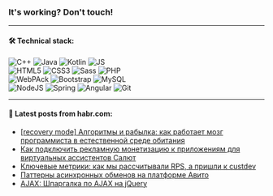 ### It's working? Don't touch!

---

#### 🛠️ Technical stack:

![C++](https://img.shields.io/badge/C++-informational?logo=c%2B%2B&style=flat&logoColor=white&color=9C033A)
![Java](https://img.shields.io/badge/Java-informational?logo=java&style=flat&logoColor=white&color=007396)
![Kotlin](https://img.shields.io/badge/Kotlin-informational?logo=Kotlin&style=flat&logoColor=white&color=0095D5)
![JS](https://img.shields.io/badge/JS-informational?logo=javaScript&style=flat&logoColor=black&color=F7Df1E) <br>
![HTML5](https://img.shields.io/badge/HTML5-informational?logo=html5&style=flat&logoColor=white&color=E34F26)
![CSS3](https://img.shields.io/badge/CSS3-informational?logo=css3&style=flat&logoColor=white&color=157286)
![Sass](https://img.shields.io/badge/Saas-informational?logo=sass&style=flat&logoColor=white&color=hotpink)
![PHP](https://img.shields.io/badge/PHP-informational?logo=php&style=flat&logoColor=white&color=777BB4) <br>
![WebPAck](https://img.shields.io/badge/WebPack-informational?logo=webPack&style=flat&logoColor=white&color=FF6F00)
![Bootstrap](https://img.shields.io/badge/Bootstrap-informational?logo=Bootstrap&style=flat&logoColor=white&color=7952B3)
![MySQL](https://img.shields.io/badge/MySQL-informational?logo=MySQL&style=flat&logoColor=white&color=00f) <br>
![NodeJS](https://img.shields.io/badge/NodeJS-informational?logo=node.js&style=flat&logoColor=white&color=43853D)
![Spring](https://img.shields.io/badge/Spring-informational?logo=Spring&style=flat&logoColor=white&color=0A9EDC)
![Angular](https://img.shields.io/badge/Vue-informational?logo=vue.js&style=flat&logoColor=white&color=red)
![Git](https://img.shields.io/badge/Git-informational?logo=git&style=flat&logoColor=white&color=darkorange)

___

#### 💬 Latest posts from habr.com:

<!-- BLOG-POST-LIST:START -->
- [[recovery mode] Алгоритмы и рабылка: как работает мозг программиста в естественной среде обитания](https://habr.com/ru/post/657689/?utm_source=habrahabr&utm_medium=rss&utm_campaign=657689)
- [Как подключить рекламную монетизацию к приложениям для виртуальных ассистентов Салют](https://habr.com/ru/post/658149/?utm_source=habrahabr&utm_medium=rss&utm_campaign=658149)
- [Ключевые метрики: как мы рассчитывали RPS, а пришли к custdev](https://habr.com/ru/post/657857/?utm_source=habrahabr&utm_medium=rss&utm_campaign=657857)
- [Паттерны асинхронных обменов на платформе Авито](https://habr.com/ru/post/655553/?utm_source=habrahabr&utm_medium=rss&utm_campaign=655553)
- [AJAX: Шпаргалка по AJAX на jQuery](https://habr.com/ru/post/658139/?utm_source=habrahabr&utm_medium=rss&utm_campaign=658139)
<!-- BLOG-POST-LIST:END -->
